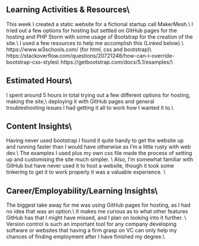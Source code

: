 <h2>Learning Activities & Resources\</h2>
This week I created a static website for a fictional startup call MakerMesh.\
I tried out a few options for hosting but settled on GitHub pages for the hosting and PHP Storm with some usage of Bootstrap for the creation of the site.\
I used a few resources to help me accomplish this (Linked below).\
https://www.w3schools.com/ (for html, css and bootstrap)\
https://stackoverflow.com/questions/20721248/how-can-i-override-bootstrap-css-styles\
https://getbootstrap.com/docs/5.1/examples/\


<h2>Estimated Hours\</h2>
I spent around 5 hours in total trying out a few different options for hosting, making the site,\
deploying it with GitHub pages and general troubleshooting issues I had getting it all to work how I wanted it to.\

<h2>Content Insights\</h2>
Having never used bootstrap I found it quite handy to get the website up and running faster than I would have otherwise as I’m a little rusty with web dev.\
The examples I used plus my own css file made the process of setting up and customising the site much simpler.  \
Also, I’m somewhat familiar with GitHub but have never used it to host a website, though it took some tinkering to get it to work properly it was a valuable experience. \

<h2>Career/Employability/Learning Insights\</h2>
The biggest take away for me was using GitHub pages for hosting, as I had no idea that was an option.\
It makes me curious as to what other features GitHub has that I might have missed, and I plan on looking into it further. \
Version control is such an important tool for any company developing software or websites that having a firm grasp on VC can only help my chances of finding employment after I have finished my degree.\
